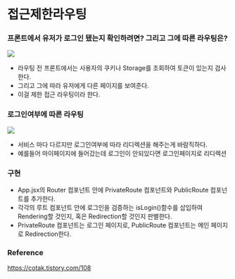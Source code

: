 # 접근제한라우팅

### 프론트에서 유저가 로그인 됐는지 확인하려면? 그리고 그에 따른 라우팅은?

![](https://i.imgur.com/jXgMNko.png)

-   라우팅 전 프론트에서는 사용자의 쿠키나 Storage를 조회하여 토큰이 있는지 검사한다.
-   그리고 그에 따라 유저에게 다른 페이지를 보여준다.
-   이걸 제한 접근 라우팅이라 한다.

### 로그인여부에 따른 라우팅
![](https://i.imgur.com/2CBQPiX.png)

-   서비스 마다 다르지만 로그인여부에 따라 리디렉션을 해주는게 바람직하다.
-   예를들어 마이페이지에 들어갔는데 로그인이 안되있다면 로그인페이지로 리디렉션

### 구현
-   App.jsx의 Router 컴포넌트 안에 PrivateRoute 컴포넌트와 PublicRoute 컴포넌트를 추가한다.
-   각각의 루트 컴포넌트 안에 로그인을 검증하는 isLogin()함수를 삽입하여 Rendering할 것인지, 혹은 Redirection할 것인지 판별한다.
-   PrivateRoute 컴포넌트는 로그인 페이지로, PublicRoute 컴포넌트는 메인 페이지로 Redirection한다.

### Reference
https://cotak.tistory.com/108